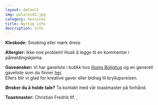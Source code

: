 ```yaml
---
layout: default
img: polaroid2.jpg
category: Services
title: Nyttig info
description: info
---
```

<b>Kleskode:</b> Smoking eller mørk dress <br />

<b>Allergier:</b> Ikke noe problem! Husk å legge til en kommentar i påmeldingskjema. <br />

<b>Gaveønsker:</b> Vi har gaveliste i butikk hos [Illums Bolighus](https://www.illumsbolighus.no/on/demandware.store/Sites-illums_bolighus_no-Site/nb_NO/GiftRegistry-ShowOthers?id=9978e1693aed0b0b84382e0450) og en generell gaveliste som du finner [her](https://www.onskelister.no/liste?id=mod1O0bapm7VuOg5sFc9).<br />
Ellers blir vi glad for kreative gaver eller bidrag til bryllupsreisen.<br />

<b>Ønsker du å holde tale?</b> Ta kontakt med vår toastmaster på forhånd.<br />

<b>Toastmaster:</b> Christian Fredrik tlf. <script type="text/javascript">document.write('\u0039\u0031\u0033\u0032\u0038\u0035\u0038\u0032')</script>, <script type="text/javascript">document.write('\u0063\u0066\u0076\u0065\u0064\u0065\u006c\u0065\u0072\u0040\u0067\u006d\u0061\u0069\u006c\u002e\u0063\u006f\u006d')</script>

